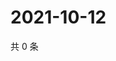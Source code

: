 # 2021-10-12

共 0 条

<!-- BEGIN -->
<!-- 最后更新时间 Tue Oct 12 2021 02:17:02 GMT+0800 (China Standard Time) -->

<!-- END -->
